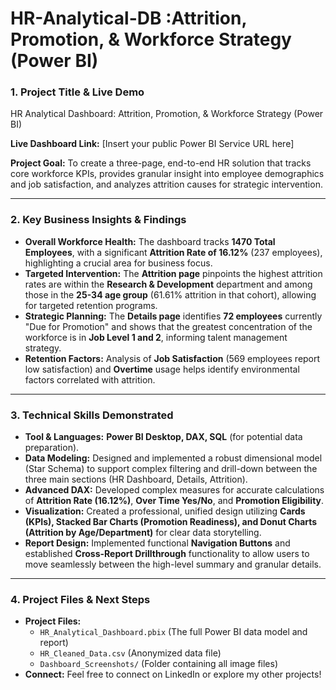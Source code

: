 ﻿# HR-Analytical-DB :Attrition, Promotion, & Workforce Strategy (Power BI)


### **1. Project Title & Live Demo**

  HR Analytical Dashboard: Attrition, Promotion, & Workforce Strategy (Power BI)

**Live Dashboard Link:** [Insert your public Power BI Service URL here]

**Project Goal:** To create a three-page, end-to-end HR solution that tracks core workforce KPIs, provides granular insight into employee demographics and job satisfaction, and analyzes attrition causes for strategic intervention.

-----

### **2. Key Business Insights & Findings**

  * **Overall Workforce Health:** The dashboard tracks **1470 Total Employees**, with a significant **Attrition Rate of 16.12%** (237 employees), highlighting a crucial area for business focus.
  * **Targeted Intervention:** The **Attrition page** pinpoints the highest attrition rates are within the **Research & Development** department and among those in the **25-34 age group** (61.61% attrition in that cohort), allowing for targeted retention programs.
  * **Strategic Planning:** The **Details page** identifies **72 employees** currently "Due for Promotion" and shows that the greatest concentration of the workforce is in **Job Level 1 and 2**, informing talent management strategy.
  * **Retention Factors:** Analysis of **Job Satisfaction** (569 employees report low satisfaction) and **Overtime** usage helps identify environmental factors correlated with attrition.

-----

### **3. Technical Skills Demonstrated**

  * **Tool & Languages:** **Power BI Desktop, DAX, SQL** (for potential data preparation).
  * **Data Modeling:** Designed and implemented a robust dimensional model (Star Schema) to support complex filtering and drill-down between the three main sections (HR Dashboard, Details, Attrition).
  * **Advanced DAX:** Developed complex measures for accurate calculations of **Attrition Rate (16.12%)**, **Over Time Yes/No**, and **Promotion Eligibility**.
  * **Visualization:** Created a professional, unified design utilizing **Cards (KPIs), Stacked Bar Charts (Promotion Readiness), and Donut Charts (Attrition by Age/Department)** for clear data storytelling.
  * **Report Design:** Implemented functional **Navigation Buttons** and established **Cross-Report Drillthrough** functionality to allow users to move seamlessly between the high-level summary and granular details.

-----

### **4. Project Files & Next Steps**

  * **Project Files:**
      * `HR_Analytical_Dashboard.pbix` (The full Power BI data model and report)
      * `HR_Cleaned_Data.csv` (Anonymized data file)
      * `Dashboard_Screenshots/` (Folder containing all image files)
  * **Connect:** Feel free to connect on LinkedIn or explore my other projects\!






